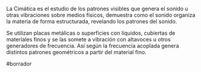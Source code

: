 
La Cimática es el estudio de los patrones visibles que genera el sonido u otras vibraciones sobre medios físicos, demuestra como el sonido organiza la materia de forma estructurada, revelando los patrones del sonido.

Se utilizan placas metálicas o superficies con líquidos, cubiertas de materiales finos y se las somete a vibración con altavoces u otros generadores de frecuencia. Así según la frecuencia acoplada genera distintos patrones geométricos a partir del material fino.




#borrador